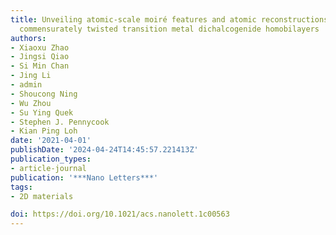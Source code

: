 ```yaml
---
title: Unveiling atomic-scale moiré features and atomic reconstructions in high-angle
  commensurately twisted transition metal dichalcogenide homobilayers
authors:
- Xiaoxu Zhao
- Jingsi Qiao
- Si Min Chan
- Jing Li
- admin
- Shoucong Ning
- Wu Zhou
- Su Ying Quek
- Stephen J. Pennycook
- Kian Ping Loh
date: '2021-04-01'
publishDate: '2024-04-24T14:45:57.221413Z'
publication_types:
- article-journal
publication: '***Nano Letters***'
tags:
- 2D materials

doi: https://doi.org/10.1021/acs.nanolett.1c00563
---
```

